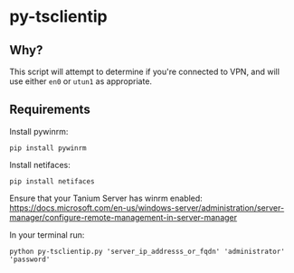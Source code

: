 # py-tsclientip

## Why?

This script will attempt to determine if you're connected to VPN, and will use either `en0` or `utun1` as appropriate.

## Requirements

Install pywinrm:

`pip install pywinrm`

Install netifaces:

`pip install netifaces`

Ensure that your Tanium Server has winrm enabled: https://docs.microsoft.com/en-us/windows-server/administration/server-manager/configure-remote-management-in-server-manager

In your terminal run:

`python py-tsclientip.py 'server_ip_addresss_or_fqdn' 'administrator' 'password'`
